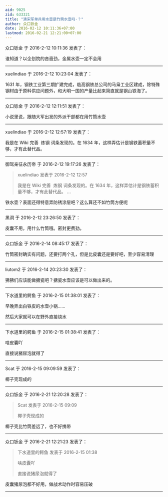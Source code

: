 ```yaml
---
aid: 9025
zid: 633321
title: "澳宋军单兵用水壶是竹筒水壶吗·？"
author: 众口铄金
date: 2016-02-12 10:11:36+07:00
lastmod: 2016-02-21 12:21:00+07:00
---
```


众口铄金 于 2016-2-12 10:11:36 发表了：

谁知道？以企划院的吝啬劲，金属水壶一定不会用

---

xuelindiao 于 2016-2-12 10:23:04 发表了：

1631 年，钢铁工业第三期扩建完成，临高钢铁总公司的马枭工业区建成，除特殊钢材由于原料供应问题外，和大明一国的产量比起来简直就是钢山铁海了。

---

众口铄金 于 2016-2-12 12:11:51 发表了：

小说里说，跟随大军出发的外派干部都在用竹筒水壶

---

xuelindiao 于 2016-2-12 12:57:19 发表了：

我是在 Wiki 完善&nbsp;&nbsp;炼钢 词条发现的。在 1634 年，这样弄估计是钢铁蓄积量不够，才有此替代品。

---

御驾亲征永历帝 于 2016-2-12 19:17:26 发表了：

> xuelindiao 发表于 2016-2-12 12:57
>
> 我是在 Wiki 完善&nbsp;&nbsp;炼钢 词条发现的。在 1634 年，这样弄估计是钢铁蓄积量不够，才有此替代品。 ...

铁水壶？表面还得特意弄防锈涂层吧？这么算还不如竹筒方便呢

---

黑洞 于 2016-2-12 23:26:50 发表了：

皮囊不用，用什么竹筒哦。密封更费劲。

---

众口铄金 于 2016-2-14 08:45:17 发表了：

竹筒密封确实有问题，还要打两个孔，但是比皮囊还是要好吧，至少容易清理

---

liutom2 于 2016-2-14 20:23:30 发表了：

狒狒们应该能做搪瓷吧？搪瓷水壶应该是可以做出来的。

---

下水道里的鳄鱼 于 2016-2-15 01:38:01 发表了：

早晚弄出白铁皮的水壶小锅……

然后大家就可以在野外直接烧水

---

下水道里的鳄鱼 于 2016-2-15 01:38:41 发表了：

啥皮囊吖

直接说猪尿泡就得了

---

Scat 于 2016-2-15 09:09:59 发表了：

椰子壳现成的

---

众口铄金 于 2016-2-21 12:20:28 发表了：

> Scat 发表于 2016-2-15 09:09
>
> 椰子壳现成的

椰子壳比竹筒差远了，也不好携带

---

众口铄金 于 2016-2-21 12:21:23 发表了：

> 下水道里的鳄鱼 发表于 2016-2-15 01:38
>
> 啥皮囊吖
>
> 直接说猪尿泡就得了

皮囊猪尿泡都不好用，做战术动作时容易压破

---
